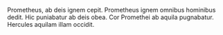 Prometheus, ab deis ignem cepit. Prometheus ignem omnibus hominibus dedit. Hic puniabatur ab deis obea. Cor Promethei ab aquila pugnabatur. Hercules aquilam illam occidit. 
